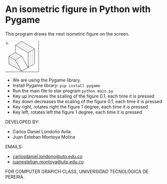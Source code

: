 # An isometric figure in Python with Pygame

This program draws the next isometric figure on the screen.

![img_2.png](img_2.png)

- We are using the Pygame library.
- Install Pygame library: `pip install pygame`
- Run the main file to star program `python main.py`
- Key up increases the scaling of the figure 0.1, each time it is pressed
- Key down decreases the scaling of the figure 0.1, each time it is pressed
- Key right, rotates right the figure 1 degree, each time it is pressed
- Key left, rotates left the figure 1 degree, each time it is pressed

DEVELOPED BY:
- Carlos Daniel Londoño Avila
- Juan Esteban Montoya Molina

EMAILS:
- carlosdaniel.londono@utp.edu.co
- juanesteban.montoya@utp.edu.co

FOR COMPUTER GRAPICH CLASS, UNIVERSIDAD TECNOLÓGICA DE PEREIRA.
